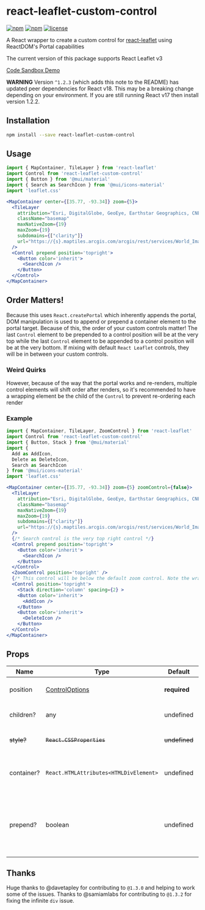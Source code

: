 # react-leaflet-custom-control
[![npm](https://img.shields.io/npm/v/react-leaflet-custom-control.svg)](https://npmjs.com/package/react-leaflet-custom-control)
[![npm](https://img.shields.io/npm/dt/react-leaflet-custom-control.svg)](https://npmjs.com/package/react-leaflet-custom-control)
[![license](https://img.shields.io/github/license/chris-m92/react-leaflet-custom-control.svg)](https://github.com/chris-m92/react-leaflet-custom-control)


A React wrapper to create a custom control for [react-leaflet](https://github.com/PaulLeCam/react-leaflet) using ReactDOM's Portal capabilities

The current version of this package supports React Leaflet v3

[Code Sandbox Demo](https://codesandbox.io/s/n1xpv)

**WARNING** Version `^1.2.3` (which adds this note to the README) has updated peer dependencies for React v18. This may be a breaking change depending on your environment. If you are still running React v17 then install version 1.2.2.

## Installation
```bash
npm install --save react-leaflet-custom-control
```

## Usage
```jsx
import { MapContainer, TileLayer } from 'react-leaflet'
import Control from 'react-leaflet-custom-control'
import { Button } from '@mui/material'
import { Search as SearchIcon } from '@mui/icons-material'
import 'leaflet.css'

<MapContainer center={[35.77, -93.34]} zoom={5}>
  <TileLayer
    attribution="Esri, DigitalGlobe, GeoEye, Earthstar Geographics, CNES/Airbus DS, USDA, USGS, AeroGRID, IGN, and the GIS User Community"
    className="basemap"
    maxNativeZoom={19}
    maxZoom={19}
    subdomains={["clarity"]}
    url="https://{s}.maptiles.arcgis.com/arcgis/rest/services/World_Imagery/MapServer/tile/{z}/{y}/{x}"
  />
  <Control prepend position='topright'>
    <Button color='inherit'> 
      <SearchIcon />
    </Button>
  </Control>
</MapContainer>
```
## Order Matters!
Because this uses `React.createPortal` which inherently appends the portal, DOM manipulation is used to append or prepend a container element to the portal target. Because of this, the order of your custom controls matter! The last `Control` element to be prepended to a control position will be at the very top while the last `Control` element to be appended to a control position will be at the very bottom. If mixing with default `React Leaflet` controls, they will be in between your custom controls.

### Weird Quirks
However, because of the way that the portal works and re-renders, multiple control elements will shift order after renders, so it's recommended to have a wrapping element be the child of the `Control` to prevent re-ordering each render

### Example
```jsx
import { MapContainer, TileLayer, ZoomControl } from 'react-leaflet'
import Control from 'react-leaflet-custom-control'
import { Button, Stack } from '@mui/material'
import { 
  Add as AddIcon,
  Delete as DeleteIcon,
  Search as SearchIcon 
} from '@mui/icons-material'
import 'leaflet.css'

<MapContainer center={[35.77, -93.34]} zoom={5} zoomControl={false}>
  <TileLayer
    attribution="Esri, DigitalGlobe, GeoEye, Earthstar Geographics, CNES/Airbus DS, USDA, USGS, AeroGRID, IGN, and the GIS User Community"
    className="basemap"
    maxNativeZoom={19}
    maxZoom={19}
    subdomains={["clarity"]}
    url="https://{s}.maptiles.arcgis.com/arcgis/rest/services/World_Imagery/MapServer/tile/{z}/{y}/{x}"
  />
  {/* Search control is the very top right control */}
  <Control prepend position='topright'>
    <Button color='inherit'> 
      <SearchIcon />
    </Button>
  </Control>
  <ZoomControl position='topright' />
  {/* This control will be below the default zoom control. Note the wrapping Stack component */}
  <Control position='topright'>
    <Stack direction='column' spacing={2} >
    <Button color='inherit'>
      <AddIcon />
    </Button>    
    <Button color='inherit'>
      <DeleteIcon />
    </Button>
  </Control>
</MapContainer>
```

## Props
| Name           | Type                                                                 | Default          | Description                        |
|----------------|----------------------------------------------------------------------|------------------|------------------------------------|
| position       | [ControlOptions](https://leafletjs.com/reference-1.7.1.html#control) | **required**     | The position of the control        |
| children?      | any                                                                  | undefined        | Child element to the control       |
| ~~style?~~     | ~~`React.CSSProperties`~~                                            | ~~undefined~~    | ~~CSS Styles to override the control~~ |
| container?     | `React.HTMLAttributes<HTMLDivElement>`                               | undefined        | The target root container for the portal |
| prepend?       | boolean                                                              | undefined        | Whether the control should be prepended or appended to the position|

## Thanks
Huge thanks to @davetapley for contributing to `@1.3.0` and helping to work some of the issues.
Thanks to @samiamlabs for contributing to `@1.3.2` for fixing the infinite `div` issue.